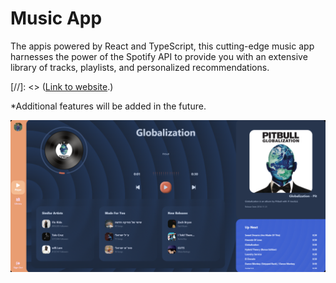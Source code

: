 # Music App

The appis powered by React and TypeScript, this cutting-edge music app harnesses the power of the Spotify API to provide you with an extensive library of tracks, playlists, and personalized recommendations.

[//]: <> ([Link to website](https://music-app-a37eb.firebaseapp.com/).)

\*Additional features will be added in the future.

![Screenshot](https://github.com/RoiYehezkel/Music-App/blob/main/public/images/preview.png?raw=true)
